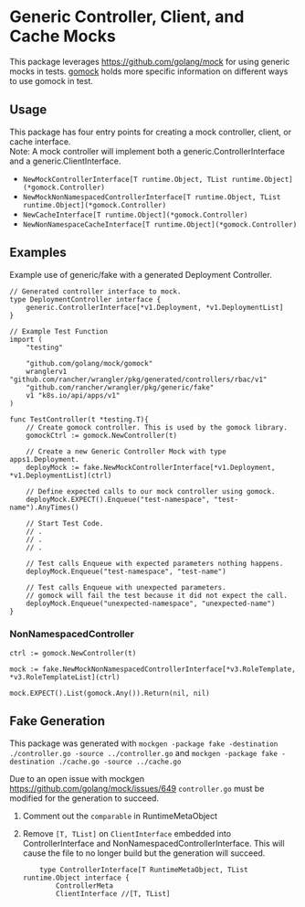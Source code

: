 # Generic Controller, Client, and Cache Mocks

This package leverages https://github.com/golang/mock for using generic mocks in tests.
[gomock](https://pkg.go.dev/github.com/golang/mock/gomock) holds more specific information on different ways to use gomock in test.

## Usage
This package has four entry points for creating a mock controller, client, or cache interface.<br>
 Note: A mock controller will implement both a generic.ControllerInterface and a generic.ClientInterface.
- `NewMockControllerInterface[T runtime.Object, TList runtime.Object](*gomock.Controller)`
- `NewMockNonNamespacedControllerInterface[T runtime.Object, TList runtime.Object](*gomock.Controller)`
- `NewCacheInterface[T runtime.Object](*gomock.Controller)`
- `NewNonNamespaceCacheInterface[T runtime.Object](*gomock.Controller)`

## Examples

Example use of generic/fake with a generated Deployment Controller.
``` golang
// Generated controller interface to mock.
type DeploymentController interface {
	generic.ControllerInterface[*v1.Deployment, *v1.DeploymentList]
}
```
``` golang
// Example Test Function 
import (
	"testing"
    
	"github.com/golang/mock/gomock"
	wranglerv1 "github.com/rancher/wrangler/pkg/generated/controllers/rbac/v1"
	"github.com/rancher/wrangler/pkg/generic/fake"
	v1 "k8s.io/api/apps/v1"
)

func TestController(t *testing.T){
    // Create gomock controller. This is used by the gomock library.
	gomockCtrl := gomock.NewController(t)

    // Create a new Generic Controller Mock with type apps1.Deployment.
	deployMock := fake.NewMockControllerInterface[*v1.Deployment, *v1.DeploymentList](ctrl)

    // Define expected calls to our mock controller using gomock.
    deployMock.EXPECT().Enqueue("test-namespace", "test-name").AnyTimes()

    // Start Test Code.
    // .
    // . 
    // .

    // Test calls Enqueue with expected parameters nothing happens.
    deployMock.Enqueue("test-namespace", "test-name")

    // Test calls Enqueue with unexpected parameters.
    // gomock will fail the test because it did not expect the call.
    deployMock.Enqueue("unexpected-namespace", "unexpected-name")
}
```

### NonNamespacedController
```golang
ctrl := gomock.NewController(t)

mock := fake.NewMockNonNamespacedControllerInterface[*v3.RoleTemplate, *v3.RoleTemplateList](ctrl)

mock.EXPECT().List(gomock.Any()).Return(nil, nil)
```

## Fake Generation
This package was generated with `mockgen -package fake -destination ./controller.go -source ../controller.go` and `mockgen -package fake -destination ./cache.go -source ../cache.go`

Due to an open issue with mockgen https://github.com/golang/mock/issues/649
`controller.go` must be modified for the generation to succeed.
1. Comment out the `comparable` in RuntimeMetaObject
2. Remove `[T, TList]` on `ClientInterface` embedded into ControllerInterface and NonNamespacedControllerInterface. This will cause the file to no longer build but the generation will succeed.
   
    ``` golang
        type ControllerInterface[T RuntimeMetaObject, TList runtime.Object interface {
            ControllerMeta
            ClientInterface //[T, TList]

    ```